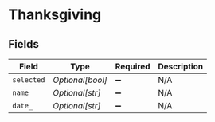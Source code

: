 # Thanksgiving


## Fields

| Field              | Type               | Required           | Description        |
| ------------------ | ------------------ | ------------------ | ------------------ |
| `selected`         | *Optional[bool]*   | :heavy_minus_sign: | N/A                |
| `name`             | *Optional[str]*    | :heavy_minus_sign: | N/A                |
| `date_`            | *Optional[str]*    | :heavy_minus_sign: | N/A                |